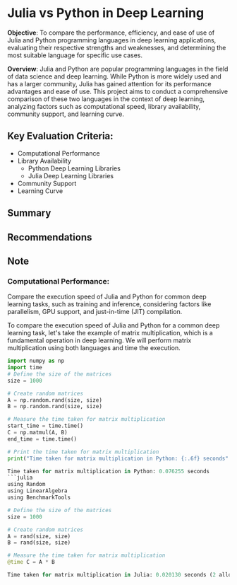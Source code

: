 # Julia vs Python in Deep Learning

**Objective**: To compare the performance, efficiency, and ease of use of Julia and Python programming languages in deep learning applications, evaluating their respective strengths and weaknesses, and determining the most suitable language for specific use cases.

**Overview**: Julia and Python are popular programming languages in the field of data science and deep learning. While Python is more widely used and has a larger community, Julia has gained attention for its performance advantages and ease of use. This project aims to conduct a comprehensive comparison of these two languages in the context of deep learning, analyzing factors such as computational speed, library availability, community support, and learning curve.

## Key Evaluation Criteria:

- Computational Performance
- Library Availability
  - Python Deep Learning Libraries
  - Julia Deep Learning Libraries
- Community Support
- Learning Curve

## Summary

## Recommendations

## Note

### Computational Performance:

Compare the execution speed of Julia and Python for common deep learning tasks, such as training and inference, considering factors like parallelism, GPU support, and just-in-time (JIT) compilation.

To compare the execution speed of Julia and Python for a common deep learning task, let's take the example of matrix multiplication, which is a fundamental operation in deep learning. We will perform matrix multiplication using both languages and time the execution.

```python
import numpy as np
import time
# Define the size of the matrices
size = 1000

# Create random matrices
A = np.random.rand(size, size)
B = np.random.rand(size, size)

# Measure the time taken for matrix multiplication
start_time = time.time()
C = np.matmul(A, B)
end_time = time.time()

# Print the time taken for matrix multiplication
print("Time taken for matrix multiplication in Python: {:.6f} seconds".format(end_time - start_time))

Time taken for matrix multiplication in Python: 0.076255 seconds
```julia
using Random
using LinearAlgebra
using BenchmarkTools

# Define the size of the matrices
size = 1000

# Create random matrices
A = rand(size, size)
B = rand(size, size)

# Measure the time taken for matrix multiplication
@time C = A * B

Time taken for matrix multiplication in Julia: 0.020130 seconds (2 allocations: 7.629 MiB)
